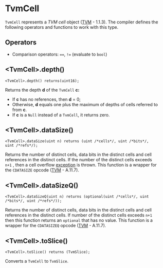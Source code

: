 # TvmCell

`TvmCell` represents a _TVM cell_ object ([TVM](https://broxus.gitbook.io/threaded-virtual-machine/) - 1.1.3). The compiler defines the following operators and functions to work with this type.

## Operators

* Comparison operators: `==`, `!=` (evaluate to `bool`)

## \<TvmCell>.depth()

```solidity
<TvmCell>.depth() returns(uint16);
```

Returns the depth **d** of the `TvmCell` **c:**&#x20;

* If **c** has no references, then **d** = 0;&#x20;
* Otherwise, **d** equals one plus the maximum of depths of cells referred to from **c**.&#x20;
* If **c** is a `Null` instead of a `TvmCell`, it returns zero.

## \<TvmCell>.dataSize()

```solidity
<TvmCell>.dataSize(uint n) returns (uint /*cells*/, uint /*bits*/, uint /*refs*/);
```

Returns the number of distinct cells, data bits in the distinct cells and cell references in the distinct cells. If the number of the distinct cells exceeds `n+1` , then a cell overflow [exception](tvmcell.md#tvm-exception-codes) is thrown. This function is a wrapper for the `CDATASIZE` opcode ([TVM](https://broxus.gitbook.io/threaded-virtual-machine/) - A.11.7).

## \<TvmCell>.dataSizeQ()

```solidity
<TvmCell>.dataSizeQ(uint n) returns (optional(uint /*cells*/, uint /*bits*/, uint /*refs*/));
```

Returns the number of distinct cells, data bits in the distinct cells and cell references in the distinct cells. If number of the distinct cells exceeds `n+1` then this function returns an `optional` that has no value. This function is a wrapper for the `CDATASIZEQ` opcode ([TVM](https://broxus.gitbook.io/threaded-virtual-machine/) - A.11.7).

## \<TvmCell>.toSlice()

```solidity
<TvmCell>.toSlice() returns (TvmSlice);
```

Converts a `TvmCell` to `TvmSlice`.
